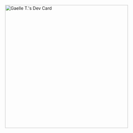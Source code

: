<a href="https://app.daily.dev/GT"><img src="https://api.daily.dev/devcards/1cb6f7c0445f4484858be6acaef3cdf6.png?r=5n3" width="400" alt="Gaelle T.'s Dev Card"/></a>

